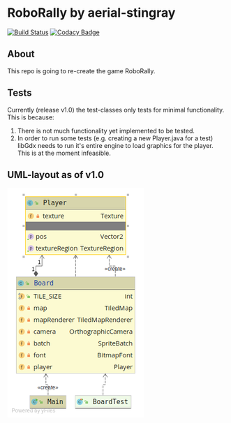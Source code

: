 # RoboRally by aerial-stingray

[![Build Status](https://travis-ci.com/inf112-v20/aerial-stingray.svg?branch=master)](https://travis-ci.com/inf112-v20/aerial-stingray)
[![Codacy Badge](https://api.codacy.com/project/badge/Grade/acbf5adc4c1c42cb8de04e287e2c93e8)](https://app.codacy.com/gh/inf112-v20/aerial-stingray/dashboard)
## About
This repo is going to re-create the game RoboRally.

## Tests
Currently (release v1.0) the test-classes only tests for minimal functionality. This is because:
1. There is not much functionality yet implemented to be tested.
2. In order to run some tests (e.g. creating a new Player.java for a test) libGdx needs to run it's entire engine to
load graphics for the player. This is at the moment infeasible.

## UML-layout as of v1.0
![Layout as of v1.0](./Deliverables/Overview_Classes.png)
